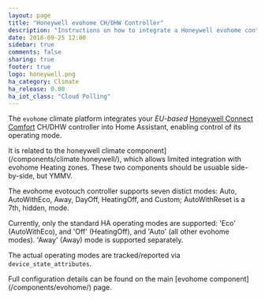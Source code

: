 ```yaml
---
layout: page
title: "Honeywell evohome CH/DHW Controller"
description: "Instructions on how to integrate a Honeywell evohome controller with Home Assistant."
date: 2018-09-25 12:00
sidebar: true
comments: false
sharing: true
footer: true
logo: honeywell.png
ha_category: Climate
ha_release: 0.80
ha_iot_class: "Cloud Polling"
---
```


The `evohome` climate platform integrates your _EU-based_ [Honeywell Connect Comfort](https://international.mytotalconnectcomfort.com/Account/Login) CH/DHW controller into Home Assistant, enabling control of its operating mode.

It is related to the honeywell climate component](/components/climate.honeywell/), which allows limited integration with evohome Heating zones.  These two components should be usuable side-by-side, but YMMV.

The evohome evotouch controller supports seven distict modes: Auto, AutoWithEco, Away, DayOff, HeatingOff, and Custom; AutoWithReset is a 7th, hidden, mode.

Currently, only the standard HA operating modes are supported: 'Eco' (AutoWithEco), and 'Off' (HeatingOff), and 'Auto' (all other evohome modes). 'Away' (Away) mode is supported separately.

The actual operating modes are tracked/reported via `device_state_attributes`.

<p class='note'>
Full configuration details can be found on the main [evohome component](/components/evohome/) page.
</p>
